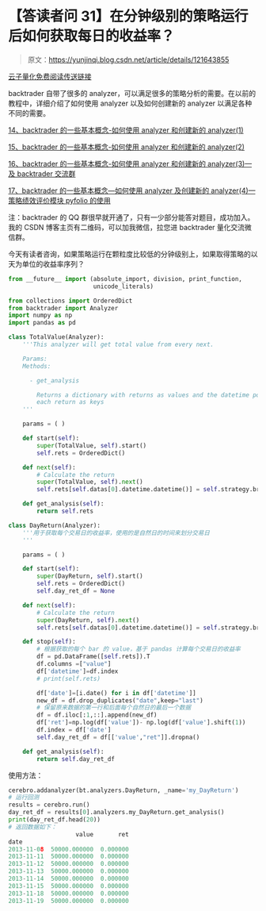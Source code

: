 # 【答读者问 31】在分钟级别的策略运行后如何获取每日的收益率？

> 原文：<https://yunjinqi.blog.csdn.net/article/details/121643855>

[云子量化免费阅读传送链接](https://www.yunjinqi.top/article/59)

backtrader 自带了很多的 analyzer，可以满足很多的策略分析的需要。在以前的教程中，详细介绍了如何使用 analyzer 以及如何创建新的 analyzer 以满足各种不同的需要。

[14、backtrader 的一些基本概念-如何使用 analyzer 和创建新的 analyzer(1)](https://yunjinqi.blog.csdn.net/article/details/109787656)

[15、backtrader 的一些基本概念-如何使用 analyzer 和创建新的 analyzer(2)](https://yunjinqi.blog.csdn.net/article/details/109961726)

[16、backtrader 的一些基本概念-如何使用 analyzer 和创建新的 analyzer(3)—及 backtrader 交流群](https://yunjinqi.blog.csdn.net/article/details/110142886)

[17、backtrader 的一些基本概念—如何使用 analyzer 及创建新的 analyzer(4)—策略绩效评价模块 pyfolio 的使用](https://yunjinqi.blog.csdn.net/article/details/110842730)

注：backtrader 的 QQ 群很早就开通了，只有一少部分能答对题目，成功加入。我的 CSDN 博客主页有二维码，可以加我微信，拉您进 backtrader 量化交流微信群。

今天有读者咨询，如果策略运行在颗粒度比较低的分钟级别上，如果取得策略的以天为单位的收益率序列？

```py
from __future__ import (absolute_import, division, print_function,
                        unicode_literals)

from collections import OrderedDict
from backtrader import Analyzer
import numpy as np 
import pandas as pd 

class TotalValue(Analyzer):
    '''This analyzer will get total value from every next.

    Params:
    Methods:

      - get_analysis

        Returns a dictionary with returns as values and the datetime points for
        each return as keys
    '''

    params = ( )

    def start(self):
        super(TotalValue, self).start()
        self.rets = OrderedDict()

    def next(self):
        # Calculate the return
        super(TotalValue, self).next()
        self.rets[self.datas[0].datetime.datetime()] = self.strategy.broker.getvalue()

    def get_analysis(self):
        return self.rets

class DayReturn(Analyzer):
    '''用于获取每个交易日的收益率，使用的是自然日的时间来划分交易日
    '''

    params = ( )

    def start(self):
        super(DayReturn, self).start()
        self.rets = OrderedDict()
        self.day_ret_df = None

    def next(self):
        # Calculate the return
        super(DayReturn, self).next()
        self.rets[self.datas[0].datetime.datetime()] = self.strategy.broker.getvalue()

    def stop(self):
        # 根据获取的每个 bar 的 value，基于 pandas 计算每个交易日的收益率
        df = pd.DataFrame([self.rets]).T 
        df.columns =["value"]
        df['datetime']=df.index
        # print(self.rets)

        df['date']=[i.date() for i in df['datetime']]
        new_df = df.drop_duplicates("date",keep="last")
        # 保留原来数据的第一行和后面每个自然日的最后一个数据
        df = df.iloc[:1,::].append(new_df)
        df['ret']=np.log(df['value'])- np.log(df['value'].shift(1))
        df.index = df['date']
        self.day_ret_df = df[['value',"ret"]].dropna()

    def get_analysis(self):
        return self.day_ret_df 
```

使用方法：

```py
cerebro.addanalyzer(bt.analyzers.DayReturn, _name='my_DayReturn')
# 运行回测
results = cerebro.run()
day_ret_df = results[0].analyzers.my_DayReturn.get_analysis()
print(day_ret_df.head(20))
# 返回数据如下：
                   value       ret
date                              
2013-11-08  50000.000000  0.000000
2013-11-11  50000.000000  0.000000
2013-11-12  50000.000000  0.000000
2013-11-13  50000.000000  0.000000
2013-11-14  50000.000000  0.000000
2013-11-15  50000.000000  0.000000
2013-11-18  50000.000000  0.000000
2013-11-19  50000.000000  0.000000 
```